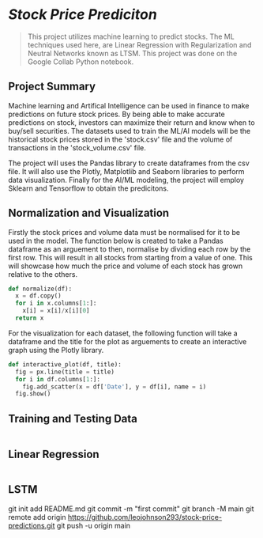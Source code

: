 # ***Stock Price Prediciton***
> This project utilizes machine learning to predict stocks. The ML techniques used here, are Linear Regression with Regularization and Neutral Networks known as LTSM. This project was done on the Google Collab Python notebook.
## Project Summary
Machine learning and Artifical Intelligence can be used in finance to make predictions on future stock prices. By being able to make accurate predictions on stock, investors can maximize their return and know when to buy/sell securities. The datasets used to train the ML/AI models will be the historical stock prices stored in the 'stock.csv' file and the volume of transactions in the 'stock_volume.csv' file.

The project will uses the Pandas library to create dataframes from the csv file. It will also use the Plotly, Matplotlib and Seaborn libraries to perform data visualization. Finally for the AI/ML modeling, the project will employ Sklearn and Tensorflow to obtain the predicitons.

## Normalization and Visualization
Firstly the stock prices and volume data must be normalised for it to be used in the model. The function below is created to take a Pandas dataframe as an arguement to then, normalise by dividing each row by the first row. This will result in all stocks from starting from a value of one. This will showcase how much the price and volume of each stock has grown relative to the others.
```python
def normalize(df):
  x = df.copy()
  for i in x.columns[1:]:
    x[i] = x[i]/x[i][0]
  return x
```
For the visualization for each dataset, the following function will take a dataframe and the title for the plot as arguements to create an interactive graph using the Plotly library.
```python
def interactive_plot(df, title):
  fig = px.line(title = title)
  for i in df.columns[1:]:
    fig.add_scatter(x = df['Date'], y = df[i], name = i)
  fig.show()
```
## Training and Testing Data

```python

```
## Linear Regression

```python

```
## LSTM
git init
 add README.md
git commit -m "first commit"
git branch -M main
git remote add origin https://github.com/leojohnson293/stock-price-predictions.git
git push -u origin main